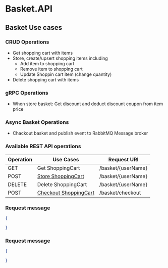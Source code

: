 # Basket.API

## Basket Use cases
### CRUD Operations
* Get shopping cart with items
* Store, create/upsert shopping items including
  * Add item to shopping cart
  * Remove item to shopping cart
  * Update Shoppin cart item (change quantity)
* Delete shopping cart with items

### gRPC Operations
* When store basket: Get discount and deduct discount coupon from item price

### Async Basket Operations
*  Chackout basket and publish event to RabbitMQ Message broker


### Available REST API operations

| Operation | Use Cases | Request URI |
| --------- | --------- | ------------- |
| GET | Get ShoppingCart | /basket/{userName} |
| POST | [Store ShoppingCart](#CStore-ShoppingCart)  | /basket/{userName} |
| DELETE | Delete ShoppingCart  | /basket/{userName} |
| POST | [Checkout ShoppingCart](#Checkout-ShoppingCart)  | /basket/checkout |

### <a id="Store-ShoppingCart"></a> Request message
```json
{
  
}
```

### <a id="Checkout-ShoppingCart"></a> Request message
```json
{
  
}
```